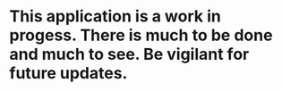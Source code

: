 # This application is a work in progess. There is much to be done and much to see. Be vigilant for future updates.
